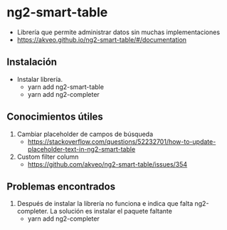# ng2-smart-table
- Librería que permite administrar datos sin muchas implementaciones
- https://akveo.github.io/ng2-smart-table/#/documentation
## Instalación
- Instalar librería.
	- yarn add ng2-smart-table
	- yarn add ng2-completer
## Conocimientos útiles
1. Cambiar placeholder de campos de búsqueda
	- https://stackoverflow.com/questions/52232701/how-to-update-placeholder-text-in-ng2-smart-table
2. Custom filter column
	- https://github.com/akveo/ng2-smart-table/issues/354
## Problemas encontrados
1. Después de instalar la librería no funciona e indica que falta ng2-completer. La solución es instalar el paquete faltante
	- yarn add ng2-completer
